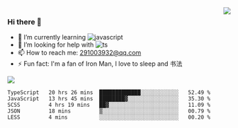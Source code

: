 <img align='right' src='https://github-readme-stats.vercel.app/api?username=niaogege&show_icons=true&theme=radical'/>

### Hi there 👋

- 🌱 I’m currently learning ![javascript](https://img.shields.io/badge/javacript-learn-orange)
- 🤔 I’m looking for help with ![ts](https://img.shields.io/badge/ts-learn-yellow)
- 📫 How to reach me: 291003932@qq.com
- ⚡ Fun fact:  I'm a fan of Iron Man, I love to sleep and 书法

![](https://github-readme-stats.vercel.app/api/top-langs/?username=niaogege&layout=compact)

<!--START_SECTION:waka-->
```text
TypeScript   20 hrs 26 mins  █████████████░░░░░░░░░░░░   52.49 % 
JavaScript   13 hrs 45 mins  ████████▓░░░░░░░░░░░░░░░░   35.30 % 
SCSS         4 hrs 19 mins   ██▓░░░░░░░░░░░░░░░░░░░░░░   11.09 % 
JSON         18 mins         ▒░░░░░░░░░░░░░░░░░░░░░░░░   00.79 % 
LESS         4 mins          ░░░░░░░░░░░░░░░░░░░░░░░░░   00.20 % 
```
<!--END_SECTION:waka-->
